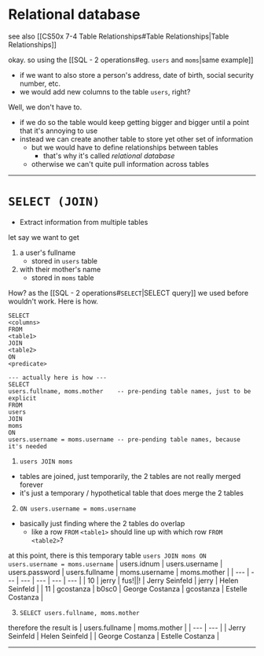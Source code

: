 # Relational database
see also [[CS50x 7-4 Table Relationships#Table Relationships|Table Relationships]]

okay. so using the [[SQL - 2 operations#eg. `users` and `moms`|same example]]
* if we want to also store a person's address, date of birth, social security number, etc.
* we would add new columns to the table `users`, right?

Well, we don't have to.
* if we do so the table would keep getting bigger and bigger until a point that it's annoying to use
* instead we can create another table to store yet other set of information
	* but we would have to define relationships between tables
		* that's why it's called *relational database*
	* otherwise we can't quite pull information across tables
___

# `SELECT (JOIN)`
* Extract information from multiple tables

let say we want to get
1. a user's fullname
	* stored in `users` table
2. with their mother's name
	* stored in `moms` table

How? as the [[SQL - 2 operations#`SELECT`|SELECT query]] we used before wouldn't work.
Here is how.
```sqlite
SELECT
<columns>
FROM
<table1>
JOIN
<table2>
ON
<predicate>

--- actually here is how ---
SELECT
users.fullname, moms.mother    -- pre-pending table names, just to be explicit
FROM
users
JOIN
moms
ON
users.username = moms.username -- pre-pending table names, because it's needed
```

1. `users JOIN moms`
* tables are joined, just temporarily, the 2 tables are not really merged forever
* it's just a temporary / hypothetical table that does merge the 2 tables

2. `ON users.username = moms.username`
* basically just finding where the 2 tables do overlap
	* like a row `FROM` `<table1>` should line up with which row `FROM` `<table2>`?

at this point, there is this temporary table
`users JOIN moms ON users.username = moms.username`
| users.idnum | users.username | users.password | users.fullname | moms.username | moms.mother |
| --- | --- | --- | --- | --- | --- |
| 10 | jerry | fus!\|\|! | Jerry Seinfeld | jerry | Helen Seinfeld |
| 11 | gcostanza | b0sc0 | George Costanza | gcostanza | Estelle Costanza |

3. `SELECT users.fullname, moms.mother`

therefore the result is
| users.fullname | moms.mother |
| --- | --- |
| Jerry Seinfeld | Helen Seinfeld |
| George Costanza | Estelle Costanza |
___
